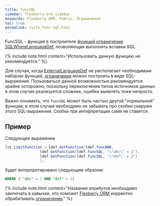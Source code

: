 ```yaml
---
title: funcSQL
sidebar: flexberry-orm_sidebar
keywords: Flexberry ORM, Public, Ограничения
toc: true
permalink: ru/fo_func-sql.html
---
```


FuncSQL - функция в построителе [функций ограничения](fo_limit-function.html) [SQLWhereLanguageDef](fo_function-list.html), позволяющая выполнять вставки SQL.

{% include note.html content="Использовать данную функцию не рекомендуется." %}

Для случая, когда [ExternalLanguageDef](fo_external-lang-def.html) не располагает необходимым набором функций, [ограничение](fo_limit-function.html) можно построить в виде SQL-выражения. Пользоваться данной возможностью рекомендуется крайне осторожно, поскольку переключение типов источников данных в этом случае реализуется сложнее, ошибки выявлять тоже непросто.

Важно понимать, что `funcSQL` может быть частью другой "нормальной" функции, в этом случае необходимо не забывать про скобки снаружи этого SQL-выражения. Скобки при интерпретации сами не ставятся.

## Пример

Следующее выражение

```csharp
lcs.LimitFunction = ldef.GetFunction(ldef.funcAND,
                ldef.GetFunction(ldef.funcSQL, "\"abc\" = 1"),
                ldef.GetFunction(ldef.funcSQL, "\"def\" = 2")
                );

```

будет интерпретировано следующим образом:

```sql
WHERE ( "abc" = 1 AND "def" = 2)
```

{% include note.html content="Названия атрибутов необходимо заключать в кавычки, это поможет [Flexberry ORM](fo_flexberry-orm.html) корректно обрабатывать [ограничение](fo_limit-function.html)." %}









